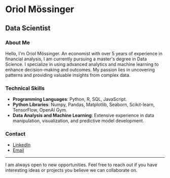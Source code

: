 # Oriol Mössinger

## Data Scientist

### About Me
Hello, I'm Oriol Mössinger. An economist with over 5 years of experience in financial analysis, I am currently pursuing a master's degree in Data Science. I specialize in using advanced analytics and machine learning to enhance decision-making and outcomes. My passion lies in uncovering patterns and providing valuable insights from complex data.

### Technical Skills
- **Programming Languages**: Python, R, SQL, JavaScript.
- **Python Libraries**: Numpy, Pandas, Matplotlib, Seaborn, Scikit-learn, TensorFlow, OpenAI Gym.
- **Data Analysis and Machine Learning**: Extensive experience in data manipulation, visualization, and predictive model development.

### Contact
- [LinkedIn](https://www.linkedin.com/in/oriolmossingersanahuja/)
- [Email](mailto:omossinger@gmail.com)

---

I am always open to new opportunities. Feel free to reach out if you have interesting ideas or projects you believe we can collaborate on.
